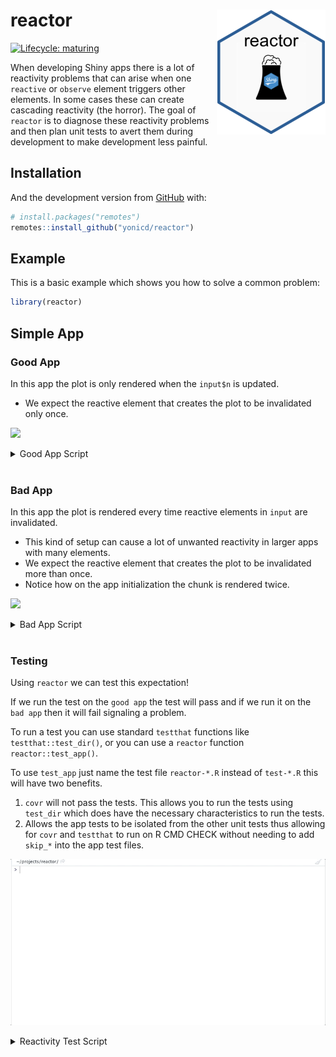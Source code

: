 
<!-- README.md is generated from README.Rmd. Please edit that file -->

# reactor <img src="https://github.com/yonicd/hex/raw/master/images/logos/reactor.png" align="right" class="logo"/>

<!-- badges: start -->

[![Lifecycle:
maturing](https://img.shields.io/badge/lifecycle-maturing-blue.svg)](https://www.tidyverse.org/lifecycle/#maturing)
<!-- badges: end -->

When developing Shiny apps there is a lot of reactivity problems that
can arise when one `reactive` or `observe` element triggers other
elements. In some cases these can create cascading reactivity (the
horror). The goal of `reactor` is to diagnose these reactivity problems
and then plan unit tests to avert them during development to make
development less painful.

## Installation

And the development version from [GitHub](https://github.com/) with:

``` r
# install.packages("remotes")
remotes::install_github("yonicd/reactor")
```

## Example

This is a basic example which shows you how to solve a common problem:

``` r
library(reactor)
```

## Simple App

### Good App

In this app the plot is only rendered when the `input$n` is updated.

  - We expect the reactive element that creates the plot to be
    invalidated only once.

![](https://github.com/yonicd/reactor/raw/media/good_app.gif)

<details closed>

<summary> <span title="Click to Expand"> Good App Script </span>
</summary>

``` r

library(whereami)

# Define the UI
ui <- shiny::bootstrapPage(
  shiny::uiOutput('ui_n'),
  shiny::plotOutput('plot')
)

# Define the server code
server <- function(input, output) {
  
  output$ui_n <- shiny::renderUI({
      shiny::numericInput('n', 'Number of obs', 200)
  })

  shiny::observeEvent(input$n,{  # <----- run only when input$n is invalidated
    output$plot <- shiny::renderPlot({
      whereami::whereami(tag = 'hist')
      graphics::hist(stats::runif(input$n))
    })
  })
}

# Return a Shiny app object
shinyApp(ui = ui, server = server,options = list(port=6012))
```

</details>

<br>

### Bad App

In this app the plot is rendered every time reactive elements in `input`
are invalidated.

  - This kind of setup can cause a lot of unwanted reactivity in larger
    apps with many elements.
  - We expect the reactive element that creates the plot to be
    invalidated more than once.
  - Notice how on the app initialization the chunk is rendered twice.

![](https://github.com/yonicd/reactor/raw/media/bad_app.gif)

<details closed>

<summary> <span title="Click to Expand"> Bad App Script </span>
</summary>

``` r

library(whereami)

# Define the UI
ui <- shiny::bootstrapPage(
  shiny::uiOutput('ui_n'),
  shiny::plotOutput('plot')
)

# Define the server code
server <- function(input, output) {
  
  output$ui_n <- shiny::renderUI({
    shiny::numericInput('n', 'Number of obs', 200)
  })
  
  shiny::observe({ # <----- run every time any element in input is invalidated
    output$plot <- shiny::renderPlot({
      whereami::whereami(tag = 'hist')
      graphics::hist(stats::runif(input$n))
    })
  })
}

# Return a Shiny app object
shinyApp(ui = ui, server = server)
```

</details>

<br>

### Testing

Using `reactor` we can test this expectation\!

If we run the test on the `good app` the test will pass and if we run it
on the `bad app` then it will fail signaling a problem.

To run a test you can use standard `testthat` functions like
`testthat::test_dir()`, or you can use a `reactor` function
`reactor::test_app()`.

To use `test_app` just name the test file `reactor-*.R` instead of
`test-*.R` this will have two benefits.

1.  `covr` will not pass the tests. This allows you to run the tests
    using `test_dir` which does have the necessary characteristics to
    run the tests.
2.  Allows the app tests to be isolated from the other unit tests thus
    allowing for `covr` and `testthat` to run on R CMD CHECK without
    needing to add `skip_*` into the app test files.

![](https://github.com/yonicd/reactor/raw/media/example.gif)

<details closed>

<summary> <span title="Click to Expand"> Reactivity Test Script </span>
</summary>

``` r

testthat::context("testing reactivity")

driver_commands <- quote({
  
  # wait for input$n element to be created
  el_n <- test_driver%>%
    reactor::wait(
      expr = test_driver$client$findElement(using = 'id', value = 'n')
    )
  
  # collect img src of histogram
  hist_src <-test_driver%>%
    reactor::wait(
      expr = test_driver$client$findElement(using = 'css', value = '#plot > img')
    )%>%
    reactor::then(
      expr = function(elem) elem$getElementAttribute('src')[[1]],
      test_driver = test_driver
    )
    
  # stepUp input$n by 4
  test_driver$client$executeScript(script = 'arguments[0].stepUp(4);',args = list(el_n))
  
  #wait for the histogram img src to update
  
  test_driver%>%
    reactor::wait(
      expr   = test_driver$client$findElement(using = 'css', value = '#plot > img')
    )%>%
    reactor::then2(
      elem2 = hist_src,
      expr   = function(elem,elem2){
       
      elem$getElementAttribute('src')[[1]]%>%
        is_identical(elem2)
         
      },
      test_driver = test_driver
    )
  
})

testthat::context("testing reactivity on a good app")

# We run a test with the expectation that the hist tag will be triggered once.

testthat::describe('good reactive',{

  hist_counter <- reactor::test_reactor(
    expr          = driver_commands,
    test_driver   = reactor::firefox_driver(),
    processx_args = reactor::runApp_args(
      appDir = system.file('examples/good_app.R',package = 'reactor')
    )
  )
  
  it('reactive hits in plot reactive chunk',{
    reactor::expect_reactivity(object = hist_counter, tag = 'hist',count =  1)
  })
  
})

# We now run the same test but with the "bad" app  
  
testthat::context("testing reactivity on a bad app")

testthat::describe('bad reactive',{
  
  hist_counter <- reactor::test_reactor(
    expr          = driver_commands,
    test_driver   = reactor::firefox_driver(), #selenium driver
    processx_args = reactor::runApp_args(
      appDir = system.file('examples/bad_app.R',package = 'reactor')
    )
  )
  
  it('reactive hits in plot reactive chunk',{
    reactor::expect_reactivity(hist_counter, tag = 'hist', 1)
  })
  
})
```

</details>

<br>
